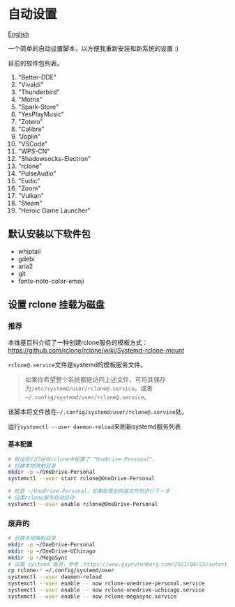 # 自动设置

[English](./README_EN.md)

一个简单的自动设置脚本，以方便我重新安装和新系统的设置 :)

目前的软件包列表。
1. "Better-DDE"
2. "Vivaldi"
3. "Thunderbird"
4. "Motrix"
5. "Spark-Store"
6. "YesPlayMusic"
7. "Zotero"
8. "Calibre"
9. "Joplin"
10. "VSCode"
11. "WPS-CN"
12. "Shadowsocks-Electron"
13. "rclone"
14. "PulseAudio"
15. "Eudic"
16. "Zoom"
17. "Vulkan"
18. "Steam"
19. "Heroic Game Launcher"

## 默认安装以下软件包

- whiptail
- gdebi
- aria2
- git
- fonts-noto-color-emoji

## 设置 rclone 挂载为磁盘

### 推荐

本维基百科介绍了一种创建rclone服务的模板方式：https://github.com/rclone/rclone/wiki/Systemd-rclone-mount

`rclone@.service`文件是systemd的模板服务文件。
> 如果你希望整个系统都能访问上述文件，可将其保存为`/etc/systemd/user/rclone@.service`，或者`~/.config/systemd/user/rclone@.service`。

该脚本将文件放在`~/.config/systemd/user/rclone@.service`处。

运行`systemctl --user daemon-reload`来刷新systemd服务列表

#### 基本配置

```bash
# 假设我们已经在rclone中配置了 "OneDrive-Personal"。
# 创建本地映射目录
mkdir -p ~/OneDrive-Personal
systemctl --user start rclone@OneDrive-Personal

# 检查 ~/OneDrive-Personal，如果能看到网盘文件则进行下一步
# 设置rclone服务自动启动
systemctl --user enable rclone@OneDrive-Personal
```

### 废弃的
```bash
# 创建本地映射目录
mkdir -p ~/OneDrive-Personal
mkdir -p ~/OneDrive-UChicago
mkdir -p ~/MegaSync
# 设置 systemd 服务，参考：https://www.guyrutenberg.com/2021/06/25/autostart-rclone-mount-using-systemd/
cp rclone-* ~/.config/systemd/user
systemctl --user daemon-reload
systemctl --user enable -- now rclone-onedrive-personal.service
systemctl --user enable -- now rclone-onedrive-uchicago.service
systemctl --user enable -- now rclone-megasync.service
```
